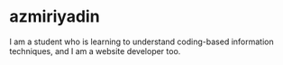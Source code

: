 # azmiriyadin
I am a student who is learning to understand coding-based information techniques, and I am a website developer too.
